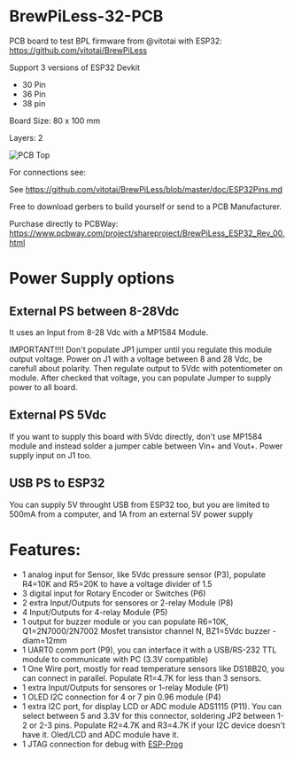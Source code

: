 # BrewPiLess-32-PCB
PCB board to test BPL firmware from @vitotai with ESP32: https://github.com/vitotai/BrewPiLess

Support 3 versions of ESP32 Devkit
- 30 Pin
- 36 Pin
- 38 pin

Board Size: 80 x 100 mm

Layers: 2

![PCB Top](https://github.com/stefschin/BrewPiLess-32-PCB/blob/master/PCB%20Top.JPG)

For connections see:

See https://github.com/vitotai/BrewPiLess/blob/master/doc/ESP32Pins.md

Free to download gerbers to build yourself or send to a PCB Manufacturer.

Purchase directly to PCBWay: https://www.pcbway.com/project/shareproject/BrewPiLess_ESP32_Rev_00.html

# Power Supply options
## External PS between 8-28Vdc

It uses an Input from 8-28 Vdc with a MP1584 Module.

IMPORTANT!!!! Don't populate JP1 jumper until you regulate this module output voltage.
Power on J1 with a voltage between 8 and 28 Vdc, be carefull about polarity.
Then regulate output to 5Vdc with potentiometer on module. 
After checked that voltage, you can populate Jumper to supply power to all board.

## External PS 5Vdc

If you want to supply this board with 5Vdc directly, don't use MP1584 module and instead solder a jumper cable between Vin+ and Vout+.
Power supply input on J1 too.

## USB PS to ESP32

You can supply 5V throught USB from ESP32 too, but you are limited to 500mA from a computer, and 1A from an external 5V power supply

# Features:
- 1 analog input for Sensor, like 5Vdc pressure sensor (P3), populate R4=10K and R5=20K to have a voltage divider of 1.5
- 3 digital input for Rotary Encoder or Switches (P6) 
- 2 extra Input/Outputs for sensores or 2-relay Module (P8)
- 4 Input/Outputs for 4-relay Module (P5)
- 1 output for buzzer module or you can populate R6=10K, Q1=2N7000/2N7002 Mosfet transistor channel N, BZ1=5Vdc buzzer - diam=12mm
- 1 UART0 comm port (P9), you can interface it with a USB/RS-232 TTL module to communicate with PC (3.3V compatible)
- 1 One Wire port, mostly for read temperature sensors like DS18B20, you can connect in parallel. Populate R1=4.7K for less than 3 sensors. 
- 1 extra Input/Outputs for sensores or 1-relay Module (P1)
- 1 OLED I2C connection for 4 or 7 pin 0.96 module (P4)
- 1 extra I2C port, for display LCD or ADC module ADS1115 (P11). You can select between 5 and 3.3V for this connector, soldering JP2 between 1-2 or 2-3 pins. Populate R2=4.7K and R3=4.7K if your I2C device doesn't have it. Oled/LCD and ADC module have it.
- 1 JTAG connection for debug with [ESP-Prog](https://www.amazon.com/ESP-Prog-Development-Program-Downloader-Compatible/dp/B07WGDJF61/)

